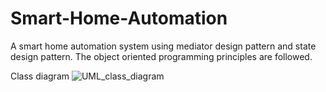 # Smart-Home-Automation
A smart home automation system using mediator design pattern and state design pattern. The object oriented programming principles are followed.



Class diagram
![UML_class_diagram](https://user-images.githubusercontent.com/53452296/235370664-c0a5b273-5e23-46c4-915f-566fb6e42d00.png)


